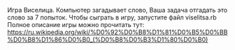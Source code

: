 Игра Виселица.
Компьютер загадывает слово, Ваша задача отгадать это слово за 7 попыток.
Чтобы сыграть в игру, запустите файл viselitsa.rb
Полное описание игры можно прочитать тут: https://ru.wikipedia.org/wiki/%D0%92%D0%B8%D1%81%D0%B5%D0%BB%D0%B8%D1%86%D0%B0_(%D0%B8%D0%B3%D1%80%D0%B0)
